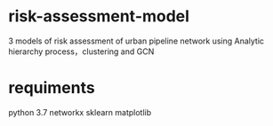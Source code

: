 # risk-assessment-model
3 models of risk assessment of urban pipeline network using Analytic hierarchy process，clustering and GCN
# requiments
python 3.7
networkx
sklearn
matplotlib
